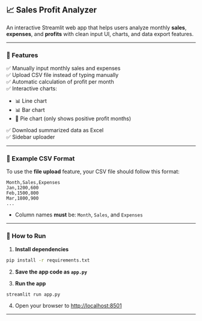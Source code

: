 ## 📈 Sales Profit Analyzer

An interactive Streamlit web app that helps users analyze monthly **sales**, **expenses**, and **profits** with clean input UI, charts, and data export features.

---

### 🧩 Features

✅ Manually input monthly sales and expenses <br>
✅ Upload CSV file instead of typing manually <br>
✅ Automatic calculation of profit per month <br>
✅ Interactive charts:

* 📊 Line chart
* 📊 Bar chart
* 🥧 Pie chart (only shows positive profit months)

✅ Download summarized data as Excel<br>
✅ Sidebar uploader

---

### 📂 Example CSV Format

To use the **file upload** feature, your CSV file should follow this format:

```csv
Month,Sales,Expenses
Jan,1200,600
Feb,1500,800
Mar,1800,900
...
```

* Column names **must** be: `Month`, `Sales`, and `Expenses`

---

### 🚀 How to Run

1. **Install dependencies**

```bash
pip install -r requirements.txt
```

2. **Save the app code as `app.py`**

3. **Run the app**

```bash
streamlit run app.py
```

4. Open your browser to [http://localhost:8501](http://localhost:8501)

---
